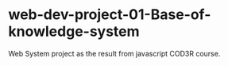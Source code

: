 # web-dev-project-01-Base-of-knowledge-system
Web System project as  the result from javascript COD3R course.
